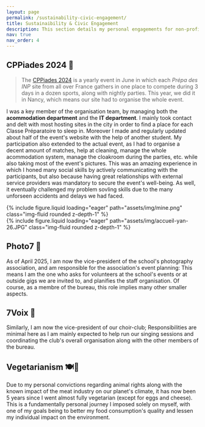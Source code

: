 ```yaml
---
layout: page
permalink: /sustainability-civic-engagement/
title: Sustainaibility & Civic Engagement
description: This section details my personal engagements for non-profit associations and sustainable behaviour
nav: true
nav_order: 4
---
```


## CPPiades 2024 🏉

> The [CPPiades 2024](https://www.cppiades2024.fr/) is a yearly event in June in which each _Prépa des INP_ site from all over France gathers in one place to compete during 3 days in a dozen sports, along with nightly parties. This year, we did it in Nancy, which means our site had to organise the whole event.  

I was a key member of the organisation team, by managing both the **acommodation department** and the **IT department**. I mainly took contact and delt with most hosting sites in the city in order to find a place for each Classe Préparatoire to sleep in. Moreover I made and regularly updated about half of the event's website with the help of another student. My participation also extended to the actual event, as I had to organise a decent amount of matches, help at cleaning, manage the whole acommodation system, manage the cloakroom during the parties, etc. while also taking most of the event's pictures.
This was an amazing experience in which I honed many social skills by actively communicating with the participants, but also because having great relationships with external service providers was mandatory to secure the event's well-being. As well, it eventually challenged my problem sovling skills due to the many unforseen accidents and delays we had faced.

<div class="row mt-3">
    <div class="col-sm mt-3 mt-md-0">
        {% include figure.liquid loading="eager" path="assets/img/mine.png" class="img-fluid rounded z-depth-1" %}
    </div>
    <div class="col-sm mt-3 mt-md-0">
        {% include figure.liquid loading="eager" path="assets/img/accueil-yan-26.JPG" class="img-fluid rounded z-depth-1" %}
    </div>
</div>

## Photo7 📸

As of April 2025, I am now the vice-president of the school's photography association, and am responsible for the association's event planning: This means I am the one who asks for volunteers at the school's events or at outside gigs we are invited to, and planifies the staff organisation. Of course, as a membre of the bureau, this role implies many other smaller aspects. 

## 7Voix 🎤 

Similarly, I am now the vice-president of our choir-club; Responsibilities are minimal here as I am mainly expected to help run our singing sessions and coordinating the club's overall organisation along with the other members of the bureau.

## Vegetarianism 🍽️🌱

Due to my personal convictions regarding animal rights along with the known impact of the meat industry on our planet's climate, it has now been 5 years since I went almost fully vegetarian \(except for eggs and cheese\). This is a fundamentally personal journey I imposed solely on myself, with one of my goals being to better my food consumption's quality and lessen my individual impact on the environment.